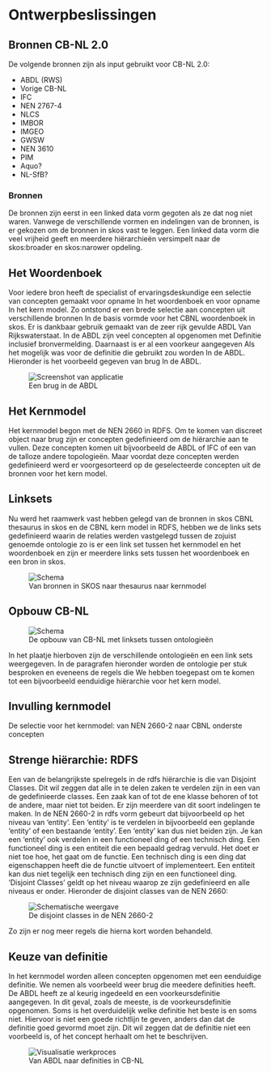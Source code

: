 # Ontwerpbeslissingen

## Bronnen CB-NL 2.0
De volgende bronnen zijn als input gebruikt voor CB-NL 2.0:
* ABDL (RWS)
* Vorige CB-NL
* IFC
* NEN 2767-4
* NLCS
* IMBOR
* IMGEO
* GWSW
* NEN 3610
* PIM
* Aquo?
* NL-SfB?

### Bronnen 
De bronnen zijn eerst in een linked data vorm gegoten als ze dat nog niet waren. Vanwege de verschillende vormen en indelingen van de bronnen, is er gekozen om de bronnen in skos vast te leggen. Een linked data vorm die veel vrijheid geeft en meerdere hiërarchieën versimpelt naar de skos:broader en skos:narower opdeling.


## Het Woordenboek
Voor iedere bron heeft de specialist of ervaringsdeskundige een selectie van concepten gemaakt voor opname In het woordenboek en voor opname In het kern model. Zo ontstond er een brede selectie aan concepten uit verschillende bronnen In de basis vormde voor het CBNL woordenboek in skos. Er is dankbaar gebruik gemaakt van de zeer rijk gevulde ABDL Van Rijkswaterstaat. In de ABDL zijn veel concepten al opgenomen met Definitie inclusief bronvermelding. Daarnaast is er al een voorkeur aangegeven Als het mogelijk was voor de definitie die gebruikt zou worden In de ABDL. Hieronder is het voorbeeld gegeven van brug In de ABDL.

<figure id="figure">
  <img src="h/media/brugabdl.png" alt="Screenshot van applicatie" />
  <figcaption>Een brug in de ABDL</figcaption>
</figure>


## Het Kernmodel
Het kernmodel begon met de NEN 2660 in RDFS. Om te komen van discreet object naar brug zijn er concepten gedefinieerd om de hiërarchie aan te vullen. Deze concepten komen uit bijvoorbeeld de ABDL of IFC of een van de talloze andere topologieën. Maar voordat deze concepten werden gedefinieerd werd er voorgesorteerd op de geselecteerde concepten uit de bronnen voor het kern model.


## Linksets
Nu werd het raamwerk vast hebben gelegd van de bronnen in skos CBNL thesaurus in skos en de CBNL kern model in RDFS, hebben we de links sets gedefinieerd waarin de relaties werden vastgelegd tussen de zojuist genoemde ontologie zo is er een link set tussen het kernmodel en het woordenboek en zijn er meerdere links sets tussen het woordenboek en een bron in skos.

<figure id="figure">
  <img src="h/media/kernmodelenthesaurus.png" alt="Schema" />
  <figcaption>Van bronnen in SKOS naar thesaurus naar kernmodel</figcaption>
</figure>


## Opbouw CB-NL

<figure id="figure">
  <img src="h/media/ontologieen.png" alt="Schema" />
  <figcaption>De opbouw van CB-NL met linksets tussen ontologieën</figcaption>
</figure>

In het plaatje hierboven zijn de verschillende ontologieën en een link sets weergegeven. In de paragrafen hieronder worden de ontologie per stuk besproken en eveneens de regels die We hebben toegepast om te komen tot een bijvoorbeeld eenduidige hiërarchie voor het kern model.

## Invulling kernmodel
De selectie voor het kernmodel: van NEN 2660-2 naar CBNL onderste concepten

## Strenge hiërarchie: RDFS
Een van de belangrijkste spelregels in de rdfs hiërarchie is die van Disjoint Classes. Dit wil zeggen dat alle in te delen zaken te verdelen zijn in een van de gedefinieerde classes. Een zaak kan of tot de ene klasse behoren of tot de andere, maar niet tot beiden.
Er zijn meerdere van dit soort indelingen te maken. In de NEN 2660-2 in rdfs vorm gebeurt dat bijvoorbeeld op het niveau van ‘entity’. Een ‘entity’ is te verdelen in bijvoorbeeld een geplande ‘entity’ of een bestaande ‘entity’. Een ‘entity’ kan dus niet beiden zijn.
Je kan een ‘entity’ ook verdelen in een functioneel ding of een technisch ding. Een functioneel ding is een entiteit die een bepaald gedrag vervuld. Het doet er niet toe hoe, het gaat om de functie. Een technisch ding is een ding dat eigenschappen heeft die de functie uitvoert of implementeert. Een entiteit kan dus niet tegelijk een technisch ding zijn en een functioneel ding.
‘Disjoint Classes’ geldt op het niveau waarop ze zijn gedefinieerd en alle niveaus er onder. 
Hieronder de disjoint classes van de NEN 2660:

<figure id="figure">
  <img src="h/media/bronnencb-nl.png" alt="Schematische weergave" />
  <figcaption>De disjoint classes in de NEN 2660-2</figcaption>
</figure>

Zo zijn er nog meer regels die hierna kort worden behandeld.

## Keuze van definitie
In het kernmodel worden alleen concepten opgenomen met een eenduidige definitie. We nemen als voorbeeld weer brug die meedere definities heeft. De ABDL heeft ze al keurig ingedeeld en een voorkeursdefinitie aangegeven. In dit geval, zoals de meeste, is de voorkeursdefinitie opgenomen. Soms is het overduidelijk welke definitie het beste is en soms niet. Hiervoor is niet een goede richtlijn te geven, anders dan dat de definitie goed gevormd moet zijn. Dit wil zeggen dat de definitie niet een voorbeeld is, of het concept herhaalt om het te beschrijven.

<figure id="figure">
  <img src="h/media/abdldoorgestreept.png" alt="Visualisatie werkproces" />
  <figcaption>Van ABDL naar definities in CB-NL</figcaption>
</figure>
